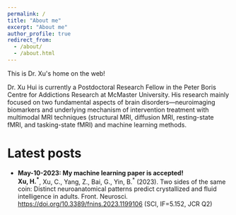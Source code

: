 ```yaml
---
permalink: /
title: "About me"
excerpt: "About me"
author_profile: true
redirect_from: 
  - /about/
  - /about.html
---
```


This is Dr. Xu's home on the web!

Dr. Xu Hui is currently a Postdoctoral Research Fellow in the Peter Boris Centre for Addictions Research at McMaster University. His research mainly focused on two fundamental aspects of brain disorders—neuroimaging biomarkers and underlying mechanism of intervention treatment with multimodal MRI techniques (structural MRI, diffusion MRI, resting-state fMRI, and tasking-state fMRI) and machine learning methods.

Latest posts
=======

* **May-10-2023: My machine learning paper is accepted!**       
**Xu, H.<sup>*</sup>**, Xu, C., Yang, Z., Bai, G., Yin, B.<sup>*</sup> (2023). Two sides of the same coin: Distinct neuroanatomical patterns predict crystallized and fluid intelligence in adults. Front. Neurosci. https://doi.org/10.3389/fnins.2023.1199106 (SCI, IF=5.152, JCR Q2)
